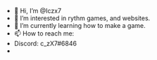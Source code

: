 - 👋 Hi, I’m @Iczx7
- 👀 I’m interested in rythm games, and websites.
- 🌱 I’m currently learning how to make a game.
- 📫 How to reach me:         
- Discord: c_zX7#6846
- 

<!---
Iczx7/Iczx7 is a ✨ special ✨ repository because its `README.md` (this file) appears on your GitHub profile.
You can click the Preview link to take a look at your changes.
--->
